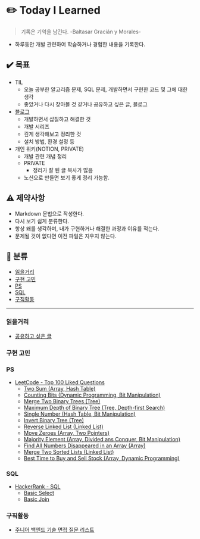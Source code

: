 # :pencil2: Today I Learned
> 기록은 기억을 남긴다. -Baltasar Gracián y Morales-

- 하루동안 개발 관련하여 학습하거나 경험한 내용을 기록한다.


## :heavy_check_mark: 목표
- TIL
    - 오늘 공부한 알고리즘 문제, SQL 문제, 개발하면서 구현한 코드 및 그에 대한 생각
    - 좋았거나 다시 찾아볼 것 같거나 공유하고 싶은 글, 블로그
- [블로그](https://velog.io/@codemcd)
    - 개발하면서 삽질하고 해결한 것
    - 개발 시리즈
    - 깊게 생각해보고 정리한 것
    - 설치 방법, 환경 설정 등
- 개인 위키(NOTION, PRIVATE)
    - 개발 관련 개념 정리
    - PRIVATE
        - 정리가 잘 된 글 복사가 많음
    - 노션으로 만들면 보기 좋게 정리 가능함.


## :warning: 제약사항
- Markdown 문법으로 작성한다.
- 다시 보기 쉽게 분류한다.
- 항상 왜를 생각하며, 내가 구현하거나 해결한 과정과 이유를 적는다.
- 문제될 것이 없다면 이전 파일은 지우지 않는다.


## :book: 분류
- [읽을거리](#읽을거리)
- [구현 고민](#구현-고민)
- [PS](#PS)
- [SQL](#SQL)
- [구직활동](#구직활동)

---

### 읽을거리
- [공유하고 싶은 글](https://github.com/CODEMCD/TIL/blob/master/TIP/%EC%9D%BD%EC%9D%84%EA%B1%B0%EB%A6%AC.md)


### 구현 고민


### PS 
- [LeetCode -  Top 100 Liked Questions](https://leetcode.com/problemset/top-100-liked-questions/)
    - [Two Sum (Array, Hash Table)](https://github.com/CODEMCD/TIL/blob/master/LeetCode/TwoSum.md)
    - [Counting Bits (Dynamic Programming, Bit Manipulation)](https://github.com/CODEMCD/TIL/blob/master/LeetCode/Counting%20Bits.md)
    - [Merge Two Binary Trees (Tree)](https://github.com/CODEMCD/TIL/blob/master/LeetCode/Merge%20Two%20Binary%20Trees.md)
    - [Maximum Depth of Binary Tree (Tree, Depth-first Search)](https://github.com/CODEMCD/TIL/blob/master/LeetCode/Maximum%20Depth%20of%20Binary%20Tree.md)
    - [Single Number (Hash Table, Bit Manipulation)](https://github.com/CODEMCD/TIL/blob/master/LeetCode/Single%20Number.md)
    - [Invert Binary Tree (Tree)](https://github.com/CODEMCD/TIL/blob/master/LeetCode/Invert%20Binary%20Tree.md)
    - [Reverse Linked List (Linked List)](https://github.com/CODEMCD/TIL/blob/master/LeetCode/Reverse%20Linked%20List.md)
    - [Move Zeroes (Array, Two Pointers)](https://github.com/CODEMCD/TIL/blob/master/LeetCode/Move%20Zeroes.md)
    - [Majority Element (Array, Divided ans Conquer, Bit Manipulation)](https://github.com/CODEMCD/TIL/blob/master/LeetCode/Majority%20Element.md)
    - [Find All Numbers Disappeared in an Array (Array)](https://github.com/CODEMCD/TIL/blob/master/LeetCode/448.md)
    - [Merge Two Sorted Lists (Linked List)](https://github.com/CODEMCD/TIL/blob/master/LeetCode/21.md)
    - [Best Time to Buy and Sell Stock (Array, Dynamic Programming)](https://github.com/CODEMCD/TIL/blob/master/LeetCode/121.md)    


### SQL
- [HackerRank - SQL](https://www.hackerrank.com/domains/sql)
    - [Basic Select](https://github.com/CODEMCD/TIL/blob/master/HackerRank/SQL/Basic%20Select.md)
    - [Basic Join](https://github.com/CODEMCD/TIL/blob/master/HackerRank/SQL/Basic%20Join.md)


### 구직활동
- [주니어 백엔드 기술 면접 질문 리스트](https://github.com/CODEMCD/TIL/blob/master/Recruit/Junior-Backend-Interview-Question-List.md)
